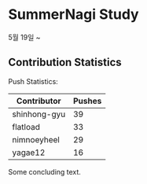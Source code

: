 # SummerNagi Study

5월 19일 ~ 

## Contribution Statistics

Push Statistics:

| Contributor | Pushes |
| ----------- | ------ |
| shinhong-gyu | 39 |
| flatload | 33 |
| nimnoeyheel | 29 |
| yagae12 | 16 |

Some concluding text.

